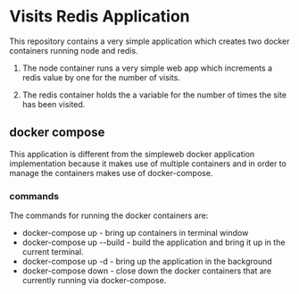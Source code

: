 # Visits Redis Application
This repository contains a very simple application which creates two docker containers running node and redis.

1. The node container runs a very simple web app which increments a redis value by one for the number of visits.

1. The redis container holds the a variable for the number of times the site has been visited.

## docker compose
This application is different from the simpleweb docker application implementation because it makes use of multiple containers and in order to manage the containers makes use of docker-compose.

### commands
The commands for running the docker containers are:
- docker-compose up - bring up containers in terminal window
- docker-compose up --build - build the application and bring it up in the current terminal.
- docker-compose up -d - bring up the application in the background
- docker-compose down - close down the docker containers that are currently running via docker-compose.